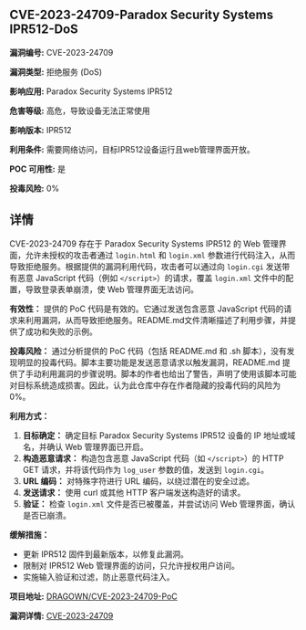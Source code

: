 ## CVE-2023-24709-Paradox Security Systems IPR512-DoS

**漏洞编号:** CVE-2023-24709

**漏洞类型:** 拒绝服务 (DoS)

**影响应用:** Paradox Security Systems IPR512

**危害等级:** 高危，导致设备无法正常使用

**影响版本:** IPR512

**利用条件:** 需要网络访问，目标IPR512设备运行且web管理界面开放。

**POC 可用性:** 是

**投毒风险:** 0%

## 详情

CVE-2023-24709 存在于 Paradox Security Systems IPR512 的 Web 管理界面，允许未授权的攻击者通过 `login.html` 和 `login.xml` 参数进行代码注入，从而导致拒绝服务。根据提供的漏洞利用代码，攻击者可以通过向 `login.cgi` 发送带有恶意 JavaScript 代码（例如 ``</script>``）的请求，覆盖 `login.xml` 文件中的配置，导致登录表单崩溃，使 Web 管理界面无法访问。

**有效性：**
提供的 PoC 代码是有效的。它通过发送包含恶意 JavaScript 代码的请求来利用漏洞，从而导致拒绝服务。README.md文件清晰描述了利用步骤，并提供了成功和失败的示例。

**投毒风险：**
通过分析提供的 PoC 代码（包括 README.md 和 .sh 脚本），没有发现明显的投毒代码。脚本主要功能是发送恶意请求以触发漏洞，README.md 提供了手动利用漏洞的步骤说明。脚本的作者也给出了警告，声明了使用该脚本可能对目标系统造成损害。因此，认为此仓库中存在作者隐藏的投毒代码的风险为0%。

**利用方式：**
1.  **目标确定：**  确定目标 Paradox Security Systems IPR512 设备的 IP 地址或域名，并确认 Web 管理界面已开启。
2.  **构造恶意请求：**  构造包含恶意 JavaScript 代码（如 ``</script>``）的 HTTP GET 请求，并将该代码作为 `log_user` 参数的值，发送到 `login.cgi`。
3.  **URL 编码：** 对特殊字符进行 URL 编码，以绕过潜在的安全过滤。
4.  **发送请求：**  使用 curl 或其他 HTTP 客户端发送构造好的请求。
5.  **验证：**  检查 `login.xml` 文件是否已被覆盖，并尝试访问 Web 管理界面，确认是否已崩溃。

**缓解措施：**
*   更新 IPR512 固件到最新版本，以修复此漏洞。
*   限制对 IPR512 Web 管理界面的访问，只允许授权用户访问。
*   实施输入验证和过滤，防止恶意代码注入。

**项目地址:** [DRAGOWN/CVE-2023-24709-PoC](https://github.com/DRAGOWN/CVE-2023-24709-PoC)

**漏洞详情:** [CVE-2023-24709](https://nvd.nist.gov/vuln/detail/CVE-2023-24709)